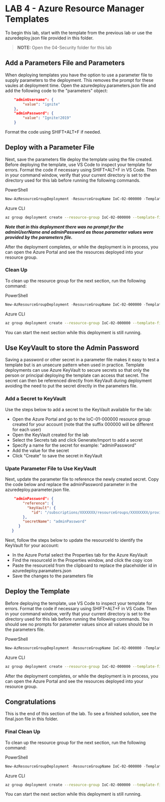 # LAB 4 - Azure Resource Manager Templates

To begin this lab, start with the template from the previous lab or use the azuredeploy.json file provided in this folder.

> **NOTE:** Open the 04-Security folder for this lab

## Add a Parameters File and Parameters

When deploying templates you have the option to use a parameter file to supply parameters to the deployment.  This removes the prompt for these vaules at deployment time.  Open the azuredeploy.parameters.json file and add the following code to the "parameters" object:

```json
    "adminUsername": {
        "value": "ignite"
    },
    "adminPassword": {
        "value": "Ignite!2019"
    }
```

Format the code using SHIFT+ALT+F if needed.

## Deploy with a Parameter File

Next, save the parameters file deploy the template using the file created.  Before deploying the template, use VS Code to inspect your template for errors.  Format the code if necessary using SHIFT+ALT+F in VS Code.  Then in your command window, verify that your current directory is set to the directory used for this lab before running the following commands.

PowerShell

```PowerShell
New-AzResourceGroupDeployment -ResourceGroupName IoC-02-000000 -TemplateFile azuredeploy.json -TemplateParametersFile azuredeploy.parameters.json -Verbose
```

Azure CLI

```bash
az group deployment create --resource-group IoC-02-000000 --template-file azuredeploy.json --parameters '@azuredeploy.parameters.json' --verbose
```

***Note that in this deployment there was no prompt for the adminUserName and adminPassword as those parameter values were provided by the parameters file.***

After the deployment completes, or while the deployment is in process, you can open the Azure Portal and see the resources deployed into your resource group.

### Clean Up

To clean up the resource group for the next section, run the following command:

PowerShell

```PowerShell
New-AzResourceGroupDeployment -ResourceGroupName IoC-02-000000 -TemplateFile blank.json -Mode Complete -Verbose
```

Azure CLI

```bash
az group deployment create --resource-group IoC-02-000000 --template-file blank.json -mode complete --verbose
```

You can start the next section while this deployment is still running.

## Use KeyVault to store the Admin Password

Saving a password or other secret in a parameter file makes it easy to test a template but is an unsecure pattern when used in practice.  Template deployments can use Azure KeyVault to secure secrets so that only the person or principal deploying the template can access that secret.  The secret can then be referenced directly from KeyVault during deployment avoiding the need to put the secret directly in the parameters file.

### Add a Secret to KeyVault

Use the steps below to add a secret to the KeyVault available for the lab:

- Open the Azure Portal and go to the IoC-01-000000 resource group created for your account (note that the suffix 000000 will be different for each user)
- Open the KeyVault created for the lab
- Select the Secrets tab and click Generate/Import to add a secret
- Specify a name for the secret for example: "adminPassword"
- Add the value for the secret
- Click "Create" to save the secret in KeyVault

### Upate Parameter File to Use KeyVault

Next, update the parameter file to reference the newly created secret.  Copy the code below and replace the adminPassword parameter in the azuredeploy.parameter.json file.

```json
    "adminPassword": {
        "reference": {
          "keyVault": {
            "id": "/subscriptions/XXXXXXX/resourceGroups/XXXXXXXX/providers/Microsoft.KeyVault/vaults/XXXXXXXX"
        },
        "secretName": "adminPassword"
      }
   }
```

Next, follow the steps below to update the resourceId to identify the KeyVault for your account:

- In the Azure Portal select the Properties tab for the Azure KeyVault
- Find the resourceId in the Properties window, and click the copy icon
- Paste the resourceId from the clipboard to replace the placeholder id in azuredeploy.paramaters.json
- Save the changes to the parameters file

## Deploy the Template

Before deploying the template, use VS Code to inspect your template for errors.  Format the code if necessary using SHIFT+ALT+F in VS Code.  Then in your command window, verify that your current directory is set to the directory used for this lab before running the following commands.  You should see no prompts for parameter values since all values should be in the parameters file.

PowerShell

```PowerShell
New-AzResourceGroupDeployment -ResourceGroupName IoC-02-000000 -TemplateFile azuredeploy.json -TemplateParametersFile azuredeploy.parameters.json -Verbose
```

Azure CLI

```bash
az group deployment create --resource-group IoC-02-000000 --template-file azuredeploy.json --parameters '@azuredeploy.parameters.json' --verbose
```

After the deployment completes, or while the deployment is in process, you can open the Azure Portal and see the resources deployed into your resource group.

## Congratulations

This is the end of this section of the lab.  To see a finished solution, see the final.json file in this folder.

### Final Clean Up

To clean up the resource group for the next section, run the following command:

PowerShell

```PowerShell
New-AzResourceGroupDeployment -ResourceGroupName IoC-02-000000 -TemplateFile blank.json -Mode Complete -Verbose
```

Azure CLI

```bash
az group deployment create --resource-group IoC-02-000000 --template-file blank.json -mode complete --verbose
```

You can start the next section while this deployment is still running.
